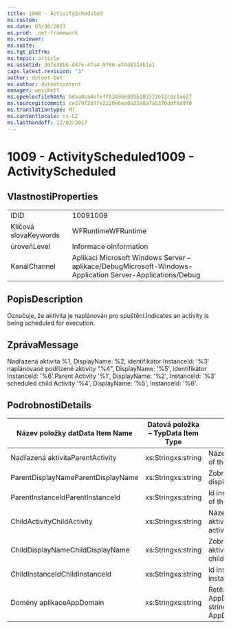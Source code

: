 ```yaml
---
title: 1009 - ActivityScheduled
ms.custom: 
ms.date: 03/30/2017
ms.prod: .net-framework
ms.reviewer: 
ms.suite: 
ms.tgt_pltfrm: 
ms.topic: article
ms.assetid: 307e38b6-d47e-47a4-9708-e74d8314b1a1
caps.latest.revision: "3"
author: dotnet-bot
ms.author: dotnetcontent
manager: wpickett
ms.openlocfilehash: bdaa8ca4efeffb3895e0056303721b13cdc1ae27
ms.sourcegitcommit: ce279f2d7fe2220e6ea0a25a8a7a5370ddf8d9f0
ms.translationtype: MT
ms.contentlocale: cs-CZ
ms.lasthandoff: 12/02/2017
---
```

# <a name="1009---activityscheduled"></a><span data-ttu-id="12090-102">1009 - ActivityScheduled</span><span class="sxs-lookup"><span data-stu-id="12090-102">1009 - ActivityScheduled</span></span>
## <a name="properties"></a><span data-ttu-id="12090-103">Vlastnosti</span><span class="sxs-lookup"><span data-stu-id="12090-103">Properties</span></span>  
  
|||  
|-|-|  
|<span data-ttu-id="12090-104">ID</span><span class="sxs-lookup"><span data-stu-id="12090-104">ID</span></span>|<span data-ttu-id="12090-105">1009</span><span class="sxs-lookup"><span data-stu-id="12090-105">1009</span></span>|  
|<span data-ttu-id="12090-106">Klíčová slova</span><span class="sxs-lookup"><span data-stu-id="12090-106">Keywords</span></span>|<span data-ttu-id="12090-107">WFRuntime</span><span class="sxs-lookup"><span data-stu-id="12090-107">WFRuntime</span></span>|  
|<span data-ttu-id="12090-108">úroveň</span><span class="sxs-lookup"><span data-stu-id="12090-108">Level</span></span>|<span data-ttu-id="12090-109">Informace o</span><span class="sxs-lookup"><span data-stu-id="12090-109">Information</span></span>|  
|<span data-ttu-id="12090-110">Kanál</span><span class="sxs-lookup"><span data-stu-id="12090-110">Channel</span></span>|<span data-ttu-id="12090-111">Aplikaci Microsoft Windows Server – aplikace/Debug</span><span class="sxs-lookup"><span data-stu-id="12090-111">Microsoft-Windows-Application Server-Applications/Debug</span></span>|  
  
## <a name="description"></a><span data-ttu-id="12090-112">Popis</span><span class="sxs-lookup"><span data-stu-id="12090-112">Description</span></span>  
 <span data-ttu-id="12090-113">Označuje, že aktivita je naplánován pro spuštění.</span><span class="sxs-lookup"><span data-stu-id="12090-113">Indicates an activity is being scheduled for execution.</span></span>  
  
## <a name="message"></a><span data-ttu-id="12090-114">Zpráva</span><span class="sxs-lookup"><span data-stu-id="12090-114">Message</span></span>  
 <span data-ttu-id="12090-115">Nadřazená aktivita %1, DisplayName: %2, identifikátor InstanceId: '%3' naplánované podřízené aktivity "%4", DisplayName: '%5', identifikátor InstanceId: '%6'.</span><span class="sxs-lookup"><span data-stu-id="12090-115">Parent Activity '%1', DisplayName: '%2', InstanceId: '%3' scheduled child Activity '%4', DisplayName: '%5', InstanceId: '%6'.</span></span>  
  
## <a name="details"></a><span data-ttu-id="12090-116">Podrobnosti</span><span class="sxs-lookup"><span data-stu-id="12090-116">Details</span></span>  
  
|<span data-ttu-id="12090-117">Název položky dat</span><span class="sxs-lookup"><span data-stu-id="12090-117">Data Item Name</span></span>|<span data-ttu-id="12090-118">Datová položka – Typ</span><span class="sxs-lookup"><span data-stu-id="12090-118">Data Item Type</span></span>|<span data-ttu-id="12090-119">Popis</span><span class="sxs-lookup"><span data-stu-id="12090-119">Description</span></span>|  
|--------------------|--------------------|-----------------|  
|<span data-ttu-id="12090-120">Nadřazená aktivita</span><span class="sxs-lookup"><span data-stu-id="12090-120">ParentActivity</span></span>|<span data-ttu-id="12090-121">xs:String</span><span class="sxs-lookup"><span data-stu-id="12090-121">xs:string</span></span>|<span data-ttu-id="12090-122">Název typu nadřazené aktivity.</span><span class="sxs-lookup"><span data-stu-id="12090-122">The type name of the parent activity.</span></span>|  
|<span data-ttu-id="12090-123">ParentDisplayName</span><span class="sxs-lookup"><span data-stu-id="12090-123">ParentDisplayName</span></span>|<span data-ttu-id="12090-124">xs:String</span><span class="sxs-lookup"><span data-stu-id="12090-124">xs:string</span></span>|<span data-ttu-id="12090-125">Zobrazovaný název nadřazené aktivity.</span><span class="sxs-lookup"><span data-stu-id="12090-125">The display name of the parent activity.</span></span>|  
|<span data-ttu-id="12090-126">ParentInstanceId</span><span class="sxs-lookup"><span data-stu-id="12090-126">ParentInstanceId</span></span>|<span data-ttu-id="12090-127">xs:String</span><span class="sxs-lookup"><span data-stu-id="12090-127">xs:string</span></span>|<span data-ttu-id="12090-128">Id instance nadřazené aktivity.</span><span class="sxs-lookup"><span data-stu-id="12090-128">The instance id of the parent activity.</span></span>|  
|<span data-ttu-id="12090-129">ChildActivity</span><span class="sxs-lookup"><span data-stu-id="12090-129">ChildActivity</span></span>|<span data-ttu-id="12090-130">xs:String</span><span class="sxs-lookup"><span data-stu-id="12090-130">xs:string</span></span>|<span data-ttu-id="12090-131">Název typu naplánované podřízené aktivity.</span><span class="sxs-lookup"><span data-stu-id="12090-131">The type name of the scheduled child activity.</span></span>|  
|<span data-ttu-id="12090-132">ChildDisplayName</span><span class="sxs-lookup"><span data-stu-id="12090-132">ChildDisplayName</span></span>|<span data-ttu-id="12090-133">xs:String</span><span class="sxs-lookup"><span data-stu-id="12090-133">xs:string</span></span>|<span data-ttu-id="12090-134">Zobrazovaný název naplánované podřízené aktivity.</span><span class="sxs-lookup"><span data-stu-id="12090-134">The display name of the scheduled child activity.</span></span>|  
|<span data-ttu-id="12090-135">ChildInstanceId</span><span class="sxs-lookup"><span data-stu-id="12090-135">ChildInstanceId</span></span>|<span data-ttu-id="12090-136">xs:String</span><span class="sxs-lookup"><span data-stu-id="12090-136">xs:string</span></span>|<span data-ttu-id="12090-137">Id instance plánované podřízené aktivity.</span><span class="sxs-lookup"><span data-stu-id="12090-137">The instance id of the scheduled child activity.</span></span>|  
|<span data-ttu-id="12090-138">Domény aplikace</span><span class="sxs-lookup"><span data-stu-id="12090-138">AppDomain</span></span>|<span data-ttu-id="12090-139">xs:String</span><span class="sxs-lookup"><span data-stu-id="12090-139">xs:string</span></span>|<span data-ttu-id="12090-140">Řetězec vrácený AppDomain.CurrentDomain.FriendlyName.</span><span class="sxs-lookup"><span data-stu-id="12090-140">The string returned by AppDomain.CurrentDomain.FriendlyName.</span></span>|
